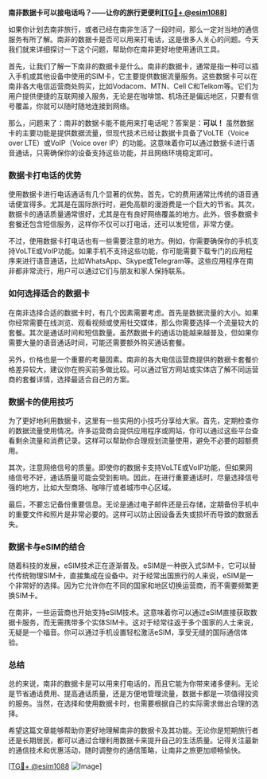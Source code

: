 **南非数据卡可以接电话吗？——让你的旅行更便利[[TG💪+ @esim1088](https://t.me/s/esim1088)]**

如果你计划去南非旅行，或者已经在南非生活了一段时间，那么一定对当地的通信服务有所了解。南非的数据卡是否可以用来打电话，这是很多人关心的问题。今天我们就来详细探讨一下这个问题，帮助你在南非更好地使用通讯工具。

首先，让我们了解一下南非的数据卡是什么。南非的数据卡，通常是指一种可以插入手机或其他设备中使用的SIM卡，它主要提供数据流量服务。这些数据卡可以在南非各大电信运营商处购买，比如Vodacom、MTN、Cell C和Telkom等。它们为用户提供便捷的互联网接入服务，无论是在咖啡馆、机场还是偏远地区，只要有信号覆盖，你就可以随时随地连接到网络。

那么，问题来了：南非的数据卡能不能用来打电话呢？答案是：**可以！** 虽然数据卡的主要功能是提供数据流量，但现代技术已经让数据卡具备了VoLTE（Voice over LTE）或VoIP（Voice over IP）的功能。这意味着你可以通过数据卡进行语音通话，只需确保你的设备支持这些功能，并且网络环境稳定即可。

### 数据卡打电话的优势

使用数据卡进行电话通话有几个显著的优势。首先，它的费用通常比传统的语音通话便宜得多。尤其是在国际旅行时，避免高额的漫游费是一个巨大的节省。其次，数据卡的通话质量通常很好，尤其是在有良好网络覆盖的地方。此外，很多数据卡套餐还包含短信服务，这样你不仅可以打电话，还可以发短信，非常方便。

不过，使用数据卡打电话也有一些需要注意的地方。例如，你需要确保你的手机支持VoLTE或VoIP功能。如果手机不支持这些功能，你可能需要下载专门的应用程序来进行语音通话，比如WhatsApp、Skype或Telegram等。这些应用程序在南非都非常流行，用户可以通过它们与朋友和家人保持联系。

### 如何选择适合的数据卡

在南非选择合适的数据卡时，有几个因素需要考虑。首先是数据流量的大小。如果你经常需要在线浏览、观看视频或使用社交媒体，那么你需要选择一个流量较大的套餐。其次是通话时间和短信数量。虽然数据卡的通话功能越来越普及，但如果你需要大量的语音通话时间，可能还需要额外购买通话套餐。

另外，价格也是一个重要的考量因素。南非的各大电信运营商提供的数据卡套餐价格差异较大，建议你在购买前多做比较。可以通过官方网站或实体店了解不同运营商的套餐详情，选择最适合自己的方案。

### 数据卡的使用技巧

为了更好地利用数据卡，这里有一些实用的小技巧分享给大家。首先，定期检查你的数据流量使用情况。许多运营商会提供应用程序或网站，你可以通过这些平台查看剩余流量和消费记录。这样可以帮助你合理规划流量使用，避免不必要的超额费用。

其次，注意网络信号的质量。即使你的数据卡支持VoLTE或VoIP功能，但如果网络信号不好，通话质量可能会受到影响。因此，在进行重要通话时，尽量选择信号强的地方，比如大型商场、咖啡厅或者城市中心区域。

最后，不要忘记备份重要信息。无论是通过电子邮件还是云存储，定期备份手机中的重要文件和照片是非常必要的。这样可以防止因设备丢失或损坏而导致的数据丢失。

### 数据卡与eSIM的结合

随着科技的发展，eSIM技术正在逐渐普及。eSIM是一种嵌入式SIM卡，它可以替代传统物理SIM卡，直接集成在设备中。对于经常出国旅行的人来说，eSIM是一个非常好的选择。因为它允许你在不同的国家和地区切换运营商，而不需要频繁更换SIM卡。

在南非，一些运营商也开始支持eSIM技术。这意味着你可以通过eSIM直接获取数据卡服务，而无需携带多个实体SIM卡。这对于经常往返于多个国家的人士来说，无疑是一个福音。你可以通过手机设置轻松激活eSIM，享受无缝的国际通信体验。

### 总结

总的来说，南非的数据卡是可以用来打电话的，而且它能为你带来诸多便利。无论是节省通话费用、提高通话质量，还是方便地管理流量，数据卡都是一项值得投资的服务。当然，在选择和使用数据卡时，也需要根据自己的实际需求做出合理的选择。

希望这篇文章能够帮助你更好地理解南非的数据卡及其功能。无论你是短期旅行者还是长期居民，都可以通过合理利用数据卡来提升自己的生活质量。记得关注最新的通信技术和优惠活动，随时调整你的通信策略，让南非之旅更加顺畅愉快。

[[TG💪+ @esim1088](https://t.me/s/esim1088) ![Image](https://i.postimg.cc/4NQfJmqS/Snipaste-2025-05-13-00-14-12.png)]